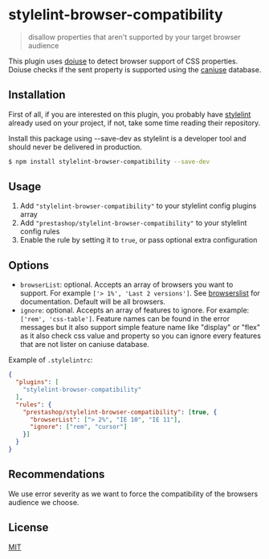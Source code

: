 # stylelint-browser-compatibility

> disallow properties that aren't supported by your target browser audience

This plugin uses [doiuse](https://github.com/anandthakker/doiuse) to detect browser support of CSS properties. Doiuse checks if the sent property is supported using the [caniuse](http://caniuse.com/) database.

## Installation

First of all, if you are interested on this plugin, you probably have [stylelint](https://github.com/stylelint/stylelint) already used on your project, if not, take some time reading their repository.

Install this package using --save-dev as stylelint is a developer tool and should never be delivered in production.

```bash
$ npm install stylelint-browser-compatibility --save-dev
```

## Usage

1. Add `"stylelint-browser-compatibility"` to your stylelint config plugins array
2. Add `"prestashop/stylelint-browser-compatibility"` to your stylelint config rules
3. Enable the rule by setting it to `true`, or pass optional extra configuration

## Options

* `browserList`: optional. Accepts an array of browsers you want to support. For example `['> 1%', 'Last 2 versions']`. See [browserslist](https://github.com/ai/browserslist) for documentation. Default will be all browsers.
* `ignore`: optional. Accepts an array of features to ignore. For example: `['rem', 'css-table']`. Feature names can be found in the error messages but it also support simple feature name like "display" or "flex" as it also check css value and property so you can ignore every features that are not lister on caniuse database.

Example of `.stylelintrc`:

```json
{
  "plugins": [
    "stylelint-browser-compatibility"
  ],
  "rules": {
    "prestashop/stylelint-browser-compatibility": [true, {
      "browserList": ["> 2%", "IE 10", "IE 11"],
      "ignore": ["rem", "cursor"]
    }]
  }
}
```

## Recommendations

We use error severity as we want to force the compatibility of the browsers audience we choose.

## License

[MIT](http://ismay.mit-license.org/)
